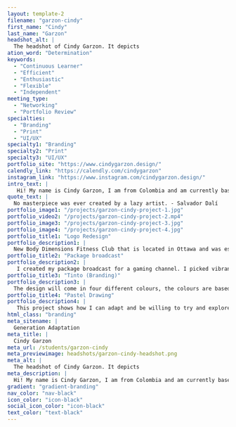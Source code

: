 ```yaml
---
layout: template-2
filename: "garzon-cindy" 
first_name: "Cindy"
last_name: "Garzon"
headshot_alt: |
  The headshot of Cindy Garzon. It depicts
ation_word: "Determination"
keywords:
  - "Continuous Learner"
  - "Efficient"
  - "Enthusiastic"
  - "Flexible"
  - "Independent"
meeting_type:
  - "Networking"
  - "Portfolio Review"
specialties:
  - "Branding"
  - "Print"
  - "UI/UX"
specialty1: "Branding"
specialty2: "Print"
specialty3: "UI/UX"
portfolio_site: "https://www.cindygarzon.design/"
calendly_link: "https://calendly.com/cindygarzon"
instagram_link: "https://www.instagram.com/cindygarzon.design/"
intro_text: |
   Hi! My name is Cindy Garzon, I am from Colombia and am currently based in Ottawa, Canada. I discovered that graphic design is my true passion.
quote_text: |
  No masterpiece was ever created by a lazy artist. - Salvador Dalí
portfolio_image1: "/projects/garzon-cindy-project-1.jpg"
portfolio_video2: "/projects/garzon-cindy-project-2.mp4"
portfolio_image3: "/projects/garzon-cindy-project-3.jpg"
portfolio_image4: "/projects/garzon-cindy-project-4.jpg"
portfolio_title1: "Logo Redesign"
portfolio_description1: |
  New Body Dimensions Fitness Club that is located in Ottawa and was established in 1998. Their current logo is outdated and busy. I decided to create a more minimalistic logo that the audience will understand that is a gym and not something else.
portfolio_title2: "Package broadcast"
portfolio_description2: |
   I created my package broadcast for a gaming channel. I picked vibrant colours to make it fun and inviting. I added a lot of squares giving the effect of pixels like the retro video games. I had a hard time using the program but with the help of my instructor I was able to achieve my goal.
portfolio_title3: "Tinto (Branding)"
portfolio_description3: |
  The design will come in four different colours, the colours are based on the intensity of the coffee for example dark roast will be in a dark can making the customer understand right away the coffee they are about to purchaseis more intense in flavour. Why the name “Tinto” is a slang word that Colombians use to order small black coffee. The name is great way create a connection with the consumers.
portfolio_title4: "Pastel Drawing"
portfolio_description4: |
   This project shows how I can adapt and be willing to try and explore. This piece could be used in a poster for the food event of any print media.
html_class: "branding"
meta_sitename: |
  Generation Adaptation
meta_title: |
  Cindy Garzon
meta_url: /students/garzon-cindy
meta_previewimage: headshots/garzon-cindy-headshot.png
meta_alt: |
  The headshot of Cindy Garzon. It depicts
meta_description: |
  Hi! My name is Cindy Garzon, I am from Colombia and am currently based in Ottawa, Canada. I discovered that graphic design is my true passion.
gradient: "gradient-branding"
nav_color: "nav-black"
icon_color: "icon-black"
social_icon_color: "icon-black"
text_color: "text-black"
---
```


